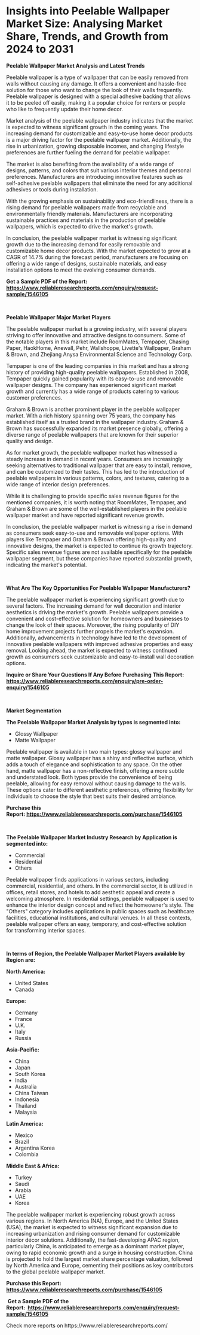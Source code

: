 <p><h1>Insights into Peelable Wallpaper Market Size: Analysing Market Share, Trends, and Growth from 2024 to 2031</h1></p><p><strong>Peelable Wallpaper Market Analysis and Latest Trends</strong></p>
<p><p>Peelable wallpaper is a type of wallpaper that can be easily removed from walls without causing any damage. It offers a convenient and hassle-free solution for those who want to change the look of their walls frequently. Peelable wallpaper is designed with a special adhesive backing that allows it to be peeled off easily, making it a popular choice for renters or people who like to frequently update their home decor.</p><p>Market analysis of the peelable wallpaper industry indicates that the market is expected to witness significant growth in the coming years. The increasing demand for customizable and easy-to-use home decor products is a major driving factor for the peelable wallpaper market. Additionally, the rise in urbanization, growing disposable incomes, and changing lifestyle preferences are further fueling the demand for peelable wallpaper.</p><p>The market is also benefiting from the availability of a wide range of designs, patterns, and colors that suit various interior themes and personal preferences. Manufacturers are introducing innovative features such as self-adhesive peelable wallpapers that eliminate the need for any additional adhesives or tools during installation.</p><p>With the growing emphasis on sustainability and eco-friendliness, there is a rising demand for peelable wallpapers made from recyclable and environmentally friendly materials. Manufacturers are incorporating sustainable practices and materials in the production of peelable wallpapers, which is expected to drive the market's growth.</p><p>In conclusion, the peelable wallpaper market is witnessing significant growth due to the increasing demand for easily removable and customizable home decor products. With the market expected to grow at a CAGR of 14.7% during the forecast period, manufacturers are focusing on offering a wide range of designs, sustainable materials, and easy installation options to meet the evolving consumer demands.</p></p>
<p><strong>Get a Sample PDF of the Report:&nbsp; <a href="https://www.reliableresearchreports.com/enquiry/request-sample/1546105">https://www.reliableresearchreports.com/enquiry/request-sample/1546105</a></strong></p>
<p>&nbsp;</p>
<p><strong>Peelable Wallpaper Major Market Players</strong></p>
<p><p>The peelable wallpaper market is a growing industry, with several players striving to offer innovative and attractive designs to consumers. Some of the notable players in this market include RoomMates, Tempaper, Chasing Paper, HaokHome, Anewall, Pehr, Wallshoppe, Livette's Wallpaper, Graham & Brown, and Zhejiang Anysa Environmental Science and Technology Corp.</p><p>Tempaper is one of the leading companies in this market and has a strong history of providing high-quality peelable wallpapers. Established in 2008, Tempaper quickly gained popularity with its easy-to-use and removable wallpaper designs. The company has experienced significant market growth and currently has a wide range of products catering to various customer preferences.</p><p>Graham & Brown is another prominent player in the peelable wallpaper market. With a rich history spanning over 75 years, the company has established itself as a trusted brand in the wallpaper industry. Graham & Brown has successfully expanded its market presence globally, offering a diverse range of peelable wallpapers that are known for their superior quality and design.</p><p>As for market growth, the peelable wallpaper market has witnessed a steady increase in demand in recent years. Consumers are increasingly seeking alternatives to traditional wallpaper that are easy to install, remove, and can be customized to their tastes. This has led to the introduction of peelable wallpapers in various patterns, colors, and textures, catering to a wide range of interior design preferences.</p><p>While it is challenging to provide specific sales revenue figures for the mentioned companies, it is worth noting that RoomMates, Tempaper, and Graham & Brown are some of the well-established players in the peelable wallpaper market and have reported significant revenue growth.</p><p>In conclusion, the peelable wallpaper market is witnessing a rise in demand as consumers seek easy-to-use and removable wallpaper options. With players like Tempaper and Graham & Brown offering high-quality and innovative designs, the market is expected to continue its growth trajectory. Specific sales revenue figures are not available specifically for the peelable wallpaper segment, but these companies have reported substantial growth, indicating the market's potential.</p></p>
<p>&nbsp;</p>
<p><strong>What Are The Key Opportunities For Peelable Wallpaper Manufacturers?</strong></p>
<p><p>The peelable wallpaper market is experiencing significant growth due to several factors. The increasing demand for wall decoration and interior aesthetics is driving the market's growth. Peelable wallpapers provide a convenient and cost-effective solution for homeowners and businesses to change the look of their spaces. Moreover, the rising popularity of DIY home improvement projects further propels the market's expansion. Additionally, advancements in technology have led to the development of innovative peelable wallpapers with improved adhesive properties and easy removal. Looking ahead, the market is expected to witness continued growth as consumers seek customizable and easy-to-install wall decoration options.</p></p>
<p><strong>Inquire or Share Your Questions If Any Before Purchasing This Report: <a href="https://www.reliableresearchreports.com/enquiry/pre-order-enquiry/1546105">https://www.reliableresearchreports.com/enquiry/pre-order-enquiry/1546105</a></strong></p>
<p>&nbsp;</p>
<p><strong>Market Segmentation</strong></p>
<p><strong>The Peelable Wallpaper Market Analysis by types is segmented into:</strong></p>
<p><ul><li>Glossy Wallpaper</li><li>Matte Wallpaper</li></ul></p>
<p><p>Peelable wallpaper is available in two main types: glossy wallpaper and matte wallpaper. Glossy wallpaper has a shiny and reflective surface, which adds a touch of elegance and sophistication to any space. On the other hand, matte wallpaper has a non-reflective finish, offering a more subtle and understated look. Both types provide the convenience of being peelable, allowing for easy removal without causing damage to the walls. These options cater to different aesthetic preferences, offering flexibility for individuals to choose the style that best suits their desired ambiance.</p></p>
<p><strong>Purchase this Report:&nbsp;<a href="https://www.reliableresearchreports.com/purchase/1546105">https://www.reliableresearchreports.com/purchase/1546105</a></strong></p>
<p>&nbsp;</p>
<p><strong>The Peelable Wallpaper Market Industry Research by Application is segmented into:</strong></p>
<p><ul><li>Commercial</li><li>Residential</li><li>Others</li></ul></p>
<p><p>Peelable wallpaper finds applications in various sectors, including commercial, residential, and others. In the commercial sector, it is utilized in offices, retail stores, and hotels to add aesthetic appeal and create a welcoming atmosphere. In residential settings, peelable wallpaper is used to enhance the interior design concept and reflect the homeowner's style. The "Others" category includes applications in public spaces such as healthcare facilities, educational institutions, and cultural venues. In all these contexts, peelable wallpaper offers an easy, temporary, and cost-effective solution for transforming interior spaces.</p></p>
<p>&nbsp;</p>
<p><strong>In terms of Region, the Peelable Wallpaper Market Players available by Region are:</strong></p>
<p>
    <p> <strong> North America: </strong>
        <ul>
            <li>United States</li>
            <li>Canada</li>
        </ul>
        </p> 
    <p> <strong> Europe: </strong>
        <ul>
            <li>Germany</li>
            <li>France</li>
            <li>U.K.</li>
            <li>Italy</li>
            <li>Russia</li>
        </ul>
        </p> 
    <p> <strong> Asia-Pacific: </strong>
        <ul>
            <li>China</li>
            <li>Japan</li>
            <li>South Korea</li>
            <li>India</li>
            <li>Australia</li>
            <li>China Taiwan</li>
            <li>Indonesia</li>
            <li>Thailand</li>
            <li>Malaysia</li>
        </ul>
        </p> 
    <p> <strong> Latin America: </strong>
        <ul>
            <li>Mexico</li>
            <li>Brazil</li>
            <li>Argentina Korea</li>
            <li>Colombia</li>
        </ul>
        </p> 
    <p> <strong> Middle East & Africa: </strong>
        <ul>
            <li>Turkey</li>
            <li>Saudi</li>
            <li>Arabia</li>
            <li>UAE</li>
            <li>Korea</li>
        </ul>
    </p>
    </p>
<p><p>The peelable wallpaper market is experiencing robust growth across various regions. In North America (NA), Europe, and the United States (USA), the market is expected to witness significant expansion due to increasing urbanization and rising consumer demand for customizable interior décor solutions. Additionally, the fast-developing APAC region, particularly China, is anticipated to emerge as a dominant market player, owing to rapid economic growth and a surge in housing construction. China is projected to hold the largest market share percentage valuation, followed by North America and Europe, cementing their positions as key contributors to the global peelable wallpaper market.</p></p>
<p><strong>Purchase this Report: <a href="https://www.reliableresearchreports.com/purchase/1546105">https://www.reliableresearchreports.com/purchase/1546105</a></strong></p>
<p>&nbsp;<strong>Get a Sample PDF of the Report:&nbsp;&nbsp;<a href="https://www.reliableresearchreports.com/enquiry/request-sample/1546105">https://www.reliableresearchreports.com/enquiry/request-sample/1546105</a></strong></p>
<p><strong></strong></p>
<p>Check more reports on https://www.reliableresearchreports.com/</p>